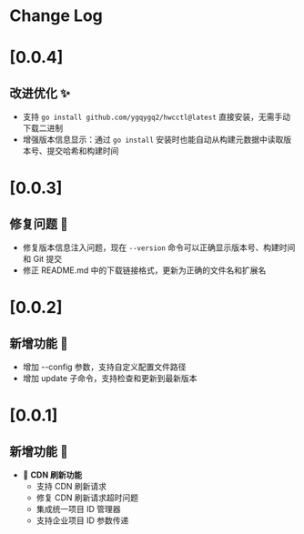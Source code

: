 # Change Log

# [0.0.4]

## 改进优化 ✨

- 支持 `go install github.com/ygqygq2/hwcctl@latest` 直接安装，无需手动下载二进制
- 增强版本信息显示：通过 `go install` 安装时也能自动从构建元数据中读取版本号、提交哈希和构建时间

# [0.0.3]

## 修复问题 🐛

- 修复版本信息注入问题，现在 `--version` 命令可以正确显示版本号、构建时间和 Git 提交
- 修正 README.md 中的下载链接格式，更新为正确的文件名和扩展名

# [0.0.2]

## 新增功能 🌱

- 增加 --config 参数，支持自定义配置文件路径
- 增加 update 子命令，支持检查和更新到最新版本

# [0.0.1]

## 新增功能 🌱

- 🚀 **CDN 刷新功能**
  - 支持 CDN 刷新请求
  - 修复 CDN 刷新请求超时问题
  - 集成统一项目 ID 管理器
  - 支持企业项目 ID 参数传递
